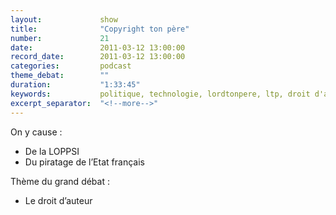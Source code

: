 ```yaml
---
layout:             show
title:              "Copyright ton père"
number:             21
date:               2011-03-12 13:00:00
record_date:        2011-03-12 13:00:00
categories:         podcast
theme_debat:        ""
duration:           "1:33:45"
keywords:           politique, technologie, lordtonpere, ltp, droit d'auteur
excerpt_separator:  "<!--more-->"
---
```



On y cause :

- De la LOPPSI
- Du piratage de l’Etat français

Thème du grand débat :

- Le droit d’auteur
